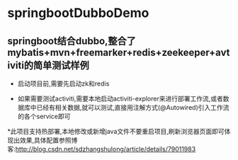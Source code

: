 # springbootDubboDemo

## springboot结合dubbo,整合了mybatis+mvn+freemarker+redis+zeekeeper+avtiviti的简单测试样例

* 启动项目前,需要先启动zk和redis

* 如果需要测试activiti,需要本地启动activiti-explorer来进行部署工作流,或者数据库中已经有相关数据,就可以测试,直接用注解方式(@Autowired)引入工作流的各个service即可

*此项目支持热部署,本地修改或新增java文件不要重启项目,刷新浏览器页面即可体现出效果,具体配置参照博客:http://blog.csdn.net/sdzhangshulong/article/details/79011983
